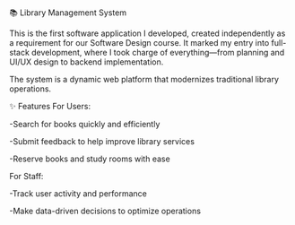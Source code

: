 📚 Library Management System

This is the first software application I developed, created independently as a requirement for our Software Design course. It marked my entry into full-stack development, where I took charge of everything—from planning and UI/UX design to backend implementation.

The system is a dynamic web platform that modernizes traditional library operations.

✨ Features
For Users:

-Search for books quickly and efficiently

-Submit feedback to help improve library services

-Reserve books and study rooms with ease

For Staff:

-Track user activity and performance

-Make data-driven decisions to optimize operations
